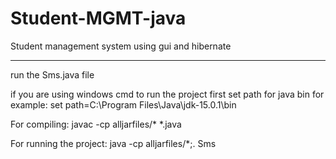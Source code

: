 # Student-MGMT-java
Student management system using gui and hibernate
**********************************************************************


run the Sms.java file


if you are using windows cmd to run the project first set path for java bin for example: set path=C:\Program Files\Java\jdk-15.0.1\bin


For compiling: javac -cp alljarfiles/* *.java


For running the project: java -cp alljarfiles/*;. Sms
